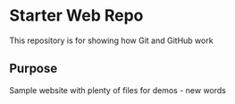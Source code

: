 # Starter Web Repo

This repository is for showing how Git and GitHub work

## Purpose

Sample website with plenty of files for demos - new words